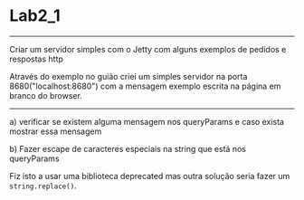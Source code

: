 # Lab2_1
___

Criar um servidor simples com o Jetty com alguns exemplos de pedidos e respostas http

Através do exemplo no guião criei um simples servidor na porta 8680("localhost:8680") com a mensagem exemplo escrita na página em branco do browser.

___

a) verificar se existem alguma mensagem nos queryParams e caso exista mostrar essa mensagem

b) Fazer escape de caracteres especiais na string que está nos queryParams

Fiz isto a usar uma biblioteca deprecated mas outra solução seria fazer um `string.replace()`.
